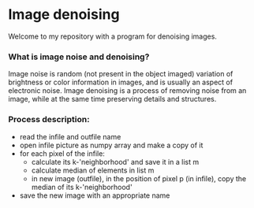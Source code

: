 # Image denoising

Welcome to my repository with a program for denoising images. 

### What is image noise and denoising?

Image noise is random (not present in the object imaged) variation of brightness or color information in images, and is usually an aspect of electronic noise.
Image denoising is a process of removing noise from an image, while at the same time preserving details and structures.


### Process description:

- read the infile and outfile name
- open infile picture as numpy array and make a copy of it
- for each pixel of the infile:
	- calculate its k-'neighborhood' and save it in a list m 
	- calculate median of elements in list m
	- in new image (outfile), in the position of pixel p (in infile), copy the median of its k-'neighborhood'
- save the new image with an appropriate name
